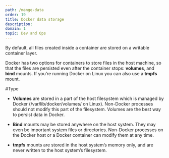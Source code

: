 ```yaml
---
path: /mange-data
order: 19
title: Docker data storage
description: 
domain: 1
topic: Dev and Ops
---
```


By default, all files created inside a container are stored on a writable container layer.

Docker has two options for containers to store files in the host machine, so that the files are persisted even after the container stops: **volumes**, and **bind** mounts. If you’re running Docker on Linux you can also use a **tmpfs** mount.


#Type

* **Volumes** are stored in a part of the host filesystem which is managed by Docker (/var/lib/docker/volumes/ on Linux). Non-Docker processes should not modify this part of the filesystem. Volumes are the best way to persist data in Docker.

* **Bind** mounts may be stored anywhere on the host system. They may even be important system files or directories. Non-Docker processes on the Docker host or a Docker container can modify them at any time.

* **tmpfs** mounts are stored in the host system’s memory only, and are never written to the host system’s filesystem.

<!--end-->